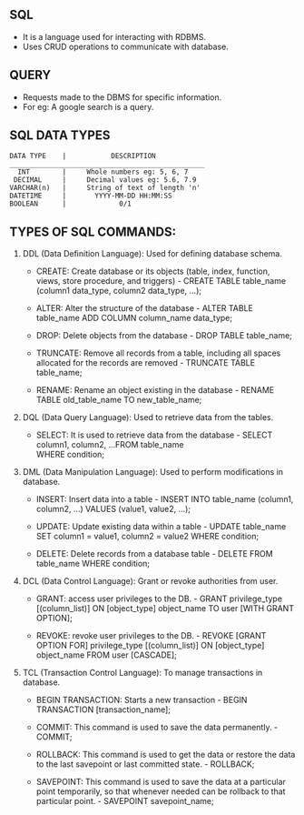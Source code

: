 ## SQL

* It is a language used for interacting with RDBMS.
* Uses CRUD operations to communicate with database.

## QUERY

* Requests made to the DBMS for specific information.
* For eg: A google search is a query.

## SQL DATA TYPES

    DATA TYPE    |           DESCRIPTION
    ________________________________________________
      INT        |     Whole numbers eg: 5, 6, 7
     DECIMAL     |     Decimal values eg: 5.6, 7.9
    VARCHAR(n)   |     String of text of length 'n'
    DATETIME     |       YYYY-MM-DD HH:MM:SS
    BOOLEAN      |             0/1

## TYPES OF SQL COMMANDS:

1. DDL (Data Definition Language): Used for defining database schema.
      - CREATE: Create database or its objects (table, index, function, views, store procedure, and triggers)
                - CREATE TABLE table_name (column1 data_type, column2 data_type, ...);
        
      - ALTER: Alter the structure of the database
                - ALTER TABLE table_name ADD COLUMN column_name data_type;
        
      - DROP: Delete objects from the database
                - DROP TABLE table_name;
        
      - TRUNCATE: Remove all records from a table, including all spaces allocated for the records are removed
                - TRUNCATE TABLE table_name;
        
      - RENAME: Rename an object existing in the database
                - RENAME TABLE old_table_name TO new_table_name;

2. DQL (Data Query Language): Used to retrieve data from the tables.
      - SELECT: It is used to retrieve data from the database
                - SELECT column1, column2, ...FROM table_name<br>WHERE condition;

3. DML (Data Manipulation Language): Used to perform modifications in database.
      - INSERT: Insert data into a table 
                - INSERT INTO table_name (column1, column2, ...) VALUES (value1, value2, ...);
   
      - UPDATE: Update existing data within a table
                - UPDATE table_name SET column1 = value1, column2 = value2 WHERE condition;
        
      - DELETE: Delete records from a database table
                - DELETE FROM table_name WHERE condition;

4. DCL (Data Control Language): Grant or revoke authorities from user.
      - GRANT: access user privileges to the DB.
                - GRANT privilege_type [(column_list)] ON [object_type] object_name TO user [WITH GRANT OPTION];
        
      - REVOKE: revoke user privileges to the DB.
                - REVOKE [GRANT OPTION FOR] privilege_type [(column_list)] ON [object_type] object_name FROM user [CASCADE];

5. TCL (Transaction Control Language): To manage transactions in database.
      - BEGIN TRANSACTION: Starts a new transaction
                - BEGIN TRANSACTION [transaction_name];
        
      - COMMIT: This command is used to save the data permanently.
                - COMMIT;
        
      - ROLLBACK: This command is used to get the data or restore the data to the last savepoint or last committed state.
                - ROLLBACK;
        
      - SAVEPOINT: This command is used to save the data at a particular point temporarily, so that whenever needed can be rollback to that particular point.
                - SAVEPOINT savepoint_name;
